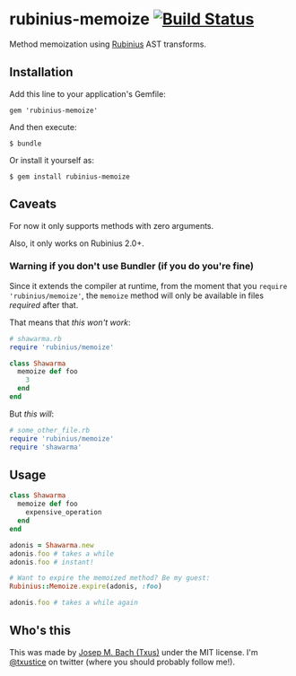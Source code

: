 # rubinius-memoize [![Build Status](https://secure.travis-ci.org/txus/rubinius-memoize.png)](http://travis-ci.org/txus/rubinius-memoize)

Method memoization using [Rubinius][rubinius] AST transforms.

## Installation

Add this line to your application's Gemfile:

    gem 'rubinius-memoize'

And then execute:

    $ bundle

Or install it yourself as:

    $ gem install rubinius-memoize

## Caveats

For now it only supports methods with zero arguments.

Also, it only works on Rubinius 2.0+.

### Warning if you don't use Bundler (if you do you're fine)

Since it extends the compiler at runtime, from the moment that you `require
'rubinius/memoize'`, the `memoize` method will only be available in files
*required* after that.

That means that *this won't work*:

```ruby
# shawarma.rb
require 'rubinius/memoize'

class Shawarma
  memoize def foo
    3
  end
end
```

But *this will*:

```ruby
# some_other_file.rb
require 'rubinius/memoize'
require 'shawarma'
```

## Usage

```ruby
class Shawarma
  memoize def foo
    expensive_operation
  end
end

adonis = Shawarma.new
adonis.foo # takes a while
adonis.foo # instant!

# Want to expire the memoized method? Be my guest:
Rubinius::Memoize.expire(adonis, :foo)

adonis.foo # takes a while again
```

## Who's this

This was made by [Josep M. Bach (Txus)](http://about.me/txustice) under the MIT
license. I'm [@txustice][twitter] on twitter (where you should probably follow
me!).

[twitter]: https://twitter.com/txustice
[rubinius]: http://rubini.us
